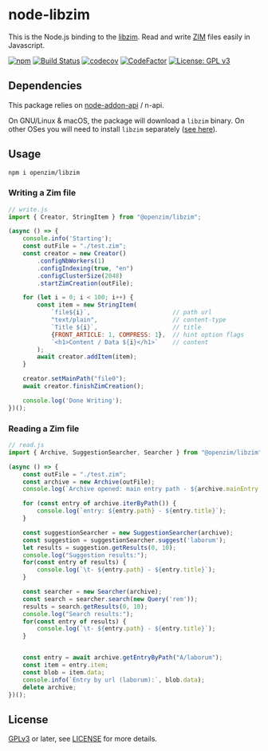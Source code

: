 node-libzim
===========

This is the Node.js binding to the
[libzim](https://github.com/openzim/libzim/). Read and write
[ZIM](https://openzim.org) files easily in Javascript.

[![npm](https://img.shields.io/npm/v/@openzim/libzim.svg)](https://www.npmjs.com/package/@openzim/libzim)
[![Build Status](https://github.com/openzim/node-libzim/workflows/CI/badge.svg?branch=main)](https://github.com/openzim/node-libzim/actions?query=branch%3Amain)
[![codecov](https://codecov.io/gh/openzim/node-libzim/branch/main/graph/badge.svg)](https://codecov.io/gh/openzim/node-libzim)
[![CodeFactor](https://www.codefactor.io/repository/github/openzim/node-libzim/badge)](https://www.codefactor.io/repository/github/openzim/node-libzim)
[![License: GPL v3](https://img.shields.io/badge/License-GPLv3-blue.svg)](https://www.gnu.org/licenses/gpl-3.0)

## Dependencies

This package relies on [node-addon-api](https://github.com/nodejs/node-addon-api) / n-api.

On GNU/Linux & macOS, the package will download a `libzim` binary. On
other OSes you will need to install `libzim` separately ([see
here](https://github.com/openzim/libzim/)).

## Usage

```bash
npm i openzim/libzim
```

### Writing a Zim file
```javascript
// write.js
import { Creator, StringItem } from "@openzim/libzim";

(async () => {
    console.info('Starting');
    const outFile = "./test.zim";
    const creator = new Creator()
        .configNbWorkers(1)
        .configIndexing(true, "en")
        .configClusterSize(2048)
        .startZimCreation(outFile);

    for (let i = 0; i < 100; i++) {
        const item = new StringItem(
            `file${i}`,                       // path url
            "text/plain",                     // content-type
            `Title ${i}`,                     // title
            {FRONT_ARTICLE: 1, COMPRESS: 1},  // hint option flags
            `<h1>Content / Data ${i}</h1>`    // content
        );
        await creator.addItem(item);
    }

    creator.setMainPath("file0");
    await creator.finishZimCreation();

    console.log('Done Writing');
})();
```

### Reading a Zim file
```javascript
// read.js
import { Archive, SuggestionSearcher, Searcher } from "@openzim/libzim";

(async () => {
    const outFile = "./test.zim";
    const archive = new Archive(outFile);
    console.log(`Archive opened: main entry path - ${archive.mainEntry.path}`);

    for (const entry of archive.iterByPath()) {
        console.log(`entry: ${entry.path} - ${entry.title}`);
    }

    const suggestionSearcher = new SuggestionSearcher(archive);
    const suggestion = suggestionSearcher.suggest('laborum');
    let results = suggestion.getResults(0, 10);
    console.log("Suggestion results:");
    for(const entry of results) {
        console.log(`\t- ${entry.path} - ${entry.title}`);
    }

    const searcher = new Searcher(archive);
    const search = searcher.search(new Query('rem'));
    results = search.getResults(0, 10);
    console.log("Search results:");
    for(const entry of results) {
        console.log(`\t- ${entry.path} - ${entry.title}`);
    }


    const entry = await archive.getEntryByPath("A/laborum");
    const item = entry.item;
    const blob = item.data;
    console.info(`Entry by url (laborum):`, blob.data);
    delete archive;
})();

```

## License

[GPLv3](https://www.gnu.org/licenses/gpl-3.0) or later, see
[LICENSE](LICENSE) for more details.
